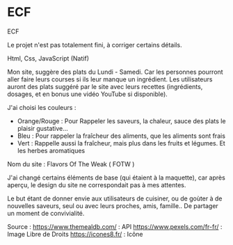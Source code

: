 # ECF
ECF

Le projet n'est pas totalement fini, à corriger certains détails.

Html, Css, JavaScript (Natif)

Mon site, suggère des plats du Lundi - Samedi. Car les personnes pourront aller faire leurs courses si ils leur manque un ingrédient. Les utilisateurs auront des plats suggéré par le site
avec leurs recettes (ingrédients, dosages, et en bonus une vidéo YouTube si disponible).

J'ai choisi les couleurs : 
- Orange/Rouge : Pour Rappeler les saveurs, la chaleur, sauce des plats le plaisir gustative...
- Bleu : Pour rappeler la fraîcheur des aliments, que les aliments sont frais
- Vert : Rappelle aussi la fraîcheur, mais plus dans les fruits et légumes. Et les herbes aromatiques



Nom du site : Flavors Of The Weak ( FOTW )


J'ai changé certains éléments de base (qui étaient à la maquette), car après aperçu, le design du site ne correspondait pas à mes attentes. 

Le but étant de donner envie aux utilisateurs de cuisiner, ou de goùter à de nouvelles saveurs, seul ou avec leurs proches, amis, famille.. De partager un moment de convivialité.

Source :
  https://www.themealdb.com/ : API
  https://www.pexels.com/fr-fr/ : Image Libre de Droits
  https://icones8.fr/ : Icône
